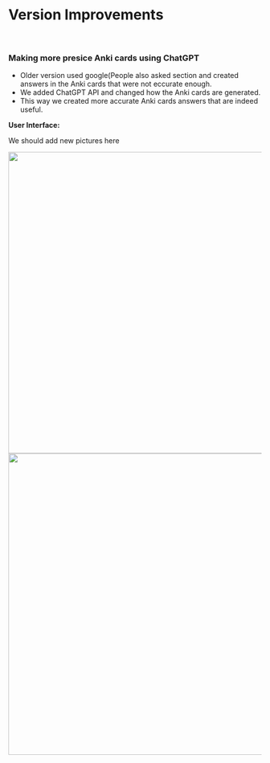 <h1> Version Improvements</h1><br/>
<h3> Making more presice Anki cards using ChatGPT </h3>
<ul>
  <li> Older version used google(People also asked section and created answers in the Anki cards that were not eccurate enough.</li>
  <li> We added ChatGPT API and changed how the Anki cards are generated.</li>
  <li> This way we created more accurate Anki cards answers that are indeed useful.</li>
</ul>
  <b> User Interface:</b>

  We should add new pictures here

<img src = https://user-images.githubusercontent.com/32881355/143981396-52a87d22-d376-4462-84f2-58cd409d4d9c.jpeg  width="600"  /><br/>
<img src = https://user-images.githubusercontent.com/32881355/143981397-34c6519b-8681-478a-bd68-ea19480df05d.jpeg width="600"  /><br/>

